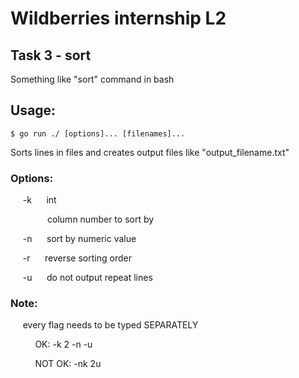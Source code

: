 # Wildberries internship L2
## Task 3 - sort

Something like "sort" command in bash
## Usage:
```
$ go run ./ [options]... [filenames]...
```

Sorts lines in files and creates 
output files like "output_filename.txt"

### Options:

&nbsp;&nbsp;&nbsp;&nbsp; -k &nbsp;&nbsp;&nbsp;&nbsp; int

&nbsp;&nbsp;&nbsp;&nbsp; &nbsp;&nbsp;&nbsp;&nbsp; &nbsp;&nbsp;&nbsp;&nbsp; column number to sort by

&nbsp;&nbsp;&nbsp;&nbsp; -n &nbsp;&nbsp;&nbsp;&nbsp; sort by numeric value

&nbsp;&nbsp;&nbsp;&nbsp; -r &nbsp;&nbsp;&nbsp;&nbsp; reverse sorting order

&nbsp;&nbsp;&nbsp;&nbsp; -u &nbsp;&nbsp;&nbsp;&nbsp; do not output repeat lines

### Note:
&nbsp;&nbsp;&nbsp;&nbsp; every flag needs to be typed SEPARATELY

&nbsp;&nbsp;&nbsp;&nbsp; &nbsp;&nbsp;&nbsp;&nbsp; OK: -k 2 -n -u

&nbsp;&nbsp;&nbsp;&nbsp; &nbsp;&nbsp;&nbsp;&nbsp; NOT OK: -nk 2u
